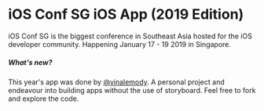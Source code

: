 # iOS Conf SG iOS App (2019 Edition)

iOS Conf SG is the biggest conference in Southeast Asia hosted for the iOS developer community. Happening January 17 - 19 2019 in Singapore.

##### What's new?

This year's app was done by [@vinalemody](https://github.com/vinamelody). A personal project and endeavour into building apps without the use of storyboard. Feel free to fork and explore the code.
